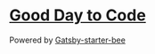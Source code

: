 # [Good Day to Code](https://wonthechan.github.io)

Powered by [Gatsby-starter-bee](https://github.com/JaeYeopHan/gatsby-starter-bee)
